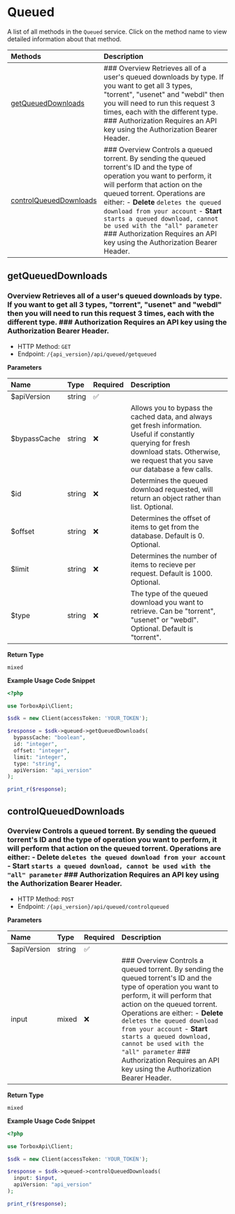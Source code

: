 # Queued

A list of all methods in the `Queued` service. Click on the method name to view detailed information about that method.

| Methods | Description |
| :------ | :---------- |
|[getQueuedDownloads](#getqueueddownloads)| ### Overview Retrieves all of a user's queued downloads by type. If you want to get all 3 types, "torrent", "usenet" and "webdl" then you will need to run this request 3 times, each with the different type. ### Authorization Requires an API key using the Authorization Bearer Header. |
|[controlQueuedDownloads](#controlqueueddownloads)| ### Overview Controls a queued torrent. By sending the queued torrent's ID and the type of operation you want to perform, it will perform that action on the queued torrent. Operations are either: - **Delete** `deletes the queued download from your account`      - **Start** `starts a queued download, cannot be used with the "all" parameter`      ### Authorization Requires an API key using the Authorization Bearer Header. |

## getQueuedDownloads

### Overview Retrieves all of a user's queued downloads by type. If you want to get all 3 types, "torrent", "usenet" and "webdl" then you will need to run this request 3 times, each with the different type. ### Authorization Requires an API key using the Authorization Bearer Header.


- HTTP Method: `GET`
- Endpoint: `/{api_version}/api/queued/getqueued`

**Parameters**

| Name    | Type| Required | Description |
| :-------- | :----------| :----------| :----------|
| $apiVersion | string | ✅ |  |
| $bypassCache | string | ❌ | Allows you to bypass the cached data, and always get fresh information. Useful if constantly querying for fresh download stats. Otherwise, we request that you save our database a few calls. |
| $id | string | ❌ | Determines the queued download requested, will return an object rather than list. Optional. |
| $offset | string | ❌ | Determines the offset of items to get from the database. Default is 0. Optional. |
| $limit | string | ❌ | Determines the number of items to recieve per request. Default is 1000. Optional. |
| $type | string | ❌ | The type of the queued download you want to retrieve. Can be "torrent", "usenet" or "webdl". Optional. Default is "torrent". |

**Return Type**

`mixed`

**Example Usage Code Snippet**
```php
<?php

use TorboxApi\Client;

$sdk = new Client(accessToken: 'YOUR_TOKEN');

$response = $sdk->queued->getQueuedDownloads(
  bypassCache: "boolean",
  id: "integer",
  offset: "integer",
  limit: "integer",
  type: "string",
  apiVersion: "api_version"
);

print_r($response);
```

## controlQueuedDownloads

### Overview Controls a queued torrent. By sending the queued torrent's ID and the type of operation you want to perform, it will perform that action on the queued torrent. Operations are either: - **Delete** `deletes the queued download from your account`      - **Start** `starts a queued download, cannot be used with the "all" parameter`      ### Authorization Requires an API key using the Authorization Bearer Header.


- HTTP Method: `POST`
- Endpoint: `/{api_version}/api/queued/controlqueued`

**Parameters**

| Name    | Type| Required | Description |
| :-------- | :----------| :----------| :----------|
| $apiVersion | string | ✅ |  |
| input | mixed | ❌ | ### Overview Controls a queued torrent. By sending the queued torrent's ID and the type of operation you want to perform, it will perform that action on the queued torrent. Operations are either: - **Delete** `deletes the queued download from your account`      - **Start** `starts a queued download, cannot be used with the "all" parameter`      ### Authorization Requires an API key using the Authorization Bearer Header. |

**Return Type**

`mixed`

**Example Usage Code Snippet**
```php
<?php

use TorboxApi\Client;

$sdk = new Client(accessToken: 'YOUR_TOKEN');

$response = $sdk->queued->controlQueuedDownloads(
  input: $input,
  apiVersion: "api_version"
);

print_r($response);
```


